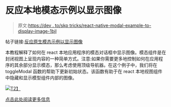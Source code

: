 # 反应本地模态示例以显示图像

> 原文:[https://dev . to/skp tricks/react-native-modal-example-to-display-image-1bjl](https://dev.to/skptricks/react-native-modal-example-to-display-image-1bjl)

帖子链接:[反应原生模态示例以显示图像](https://www.skptricks.com/2019/08/react-native-modal-example-to-display-image.html)

本教程解释了如何在 react 本地应用程序的模态对话框中显示图像。模态组件是在封闭视图上呈现内容的一种简单方式。注意:如果你需要更多地控制如何在应用程序的其余部分显示模态，那么考虑使用顶级导航器。在这个例子中，我们将在 toggleModal 函数的帮助下更新初始状态。该函数有助于在 react 本地视图组件中隐藏和显示模型组件内部的图像。

[![](../Images/f4b2b3c8d54745d93350bd4f62f59aaa.png)T2】](https://res.cloudinary.com/practicaldev/image/fetch/s--z236WH7v--/c_limit%2Cf_auto%2Cfl_progressive%2Cq_auto%2Cw_880/https://1.bp.blogspot.com/-qkZAMVlqXQc/XUPDM-0ioiI/AAAAAAAADJc/XSidWJIEAY8Ozf28lE2TPKsioQhRI-a5ACLcBGAs/s400/react-native-modal-example-to-display-image.jpg)

[点击此处阅读更多信息](https://www.skptricks.com/2019/08/react-native-modal-example-to-display-image.html)